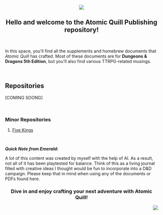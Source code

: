 <p align="center"><img src="https://i.imgur.com/JR3gWRD.png"></p>

<h2 align="center">Hello and welcome to the Atomic Quill Publishing repository!</h2>

<br>

In this space, you'll find all the supplements and homebrew documents that *Atomic Quill* has crafted. Most of these documents are for **Dungeons & Dragons 5th Edition**, but you'll also find various TTRPG-related musings.

<br>

## Repositories

[COMING SOONG]

<br>

### Minor Repositories
1. [Five Kings](https://github.com/AtomicQuillPublishing/five-kings)

<br>

***Quick Note from Emerald:*** 
<p>A lot of this content was created by myself with the help of AI. As a result, not all of it has been playtested for balance. Think of this as a living journal filled with creative ideas I thought would be fun to incorporate into a D&D campaign. Please keep that in mind when using any of the documents or PDFs found here.</p>

<h3 align="center">Dive in and enjoy crafting your next adventure with Atomic Quill!</h3>

<p align="right"><img src="https://i.imgur.com/IiFSjh8.png"></p>

